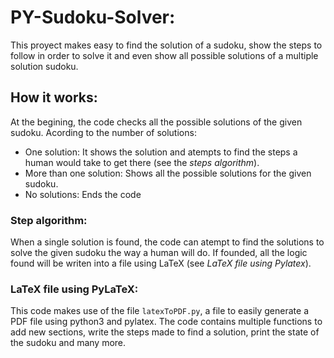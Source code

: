 # PY-Sudoku-Solver:

This proyect makes easy to find the solution of a sudoku, show the steps to follow in order to solve it and even show all possible solutions of a multiple solution sudoku.

## How it works:
At the begining, the code checks all the possible solutions of the given sudoku. Acording to the number of solutions:
- One solution: It shows the solution and atempts to find the steps a human would take to get there (see the *steps algorithm*).
- More than one solution: Shows all the possible solutions for the given sudoku.
- No solutions: Ends the code

### Step algorithm:
When a single solution is found, the code can atempt to find the solutions to solve the given sudoku the way a human will do. If founded, all the logic found will be writen into a file using LaTeX (see *LaTeX file using Pylatex*).

### LaTeX file using PyLaTeX:
This code makes use of the file `latexToPDF.py`, a file to easily generate a PDF file using python3 and pylatex. The code contains multiple functions to add new sections, write the steps made to find a solution, print the state of the sudoku and many more. 